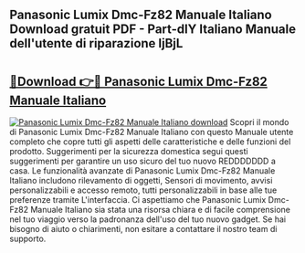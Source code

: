 ## Panasonic Lumix Dmc-Fz82 Manuale Italiano Download gratuit PDF - Part-dlY Italiano Manuale dell'utente di riparazione ljBjL

# <h2><a href="http://df9gmrd.blite.top/?on=Panasonic+Lumix+Dmc-Fz82+Manuale+Italiano">🔗Download 👉🔴 Panasonic Lumix Dmc-Fz82 Manuale Italiano</a></h2>

[![Panasonic Lumix Dmc-Fz82 Manuale Italiano download](https://i.imgur.com/lujVjoI.png)](http://df9gmrd.blite.top/?on=Panasonic+Lumix+Dmc-Fz82+Manuale+Italiano)
Scopri il mondo di Panasonic Lumix Dmc-Fz82 Manuale Italiano con questo Manuale utente completo che copre tutti gli aspetti delle caratteristiche e delle funzioni del prodotto. Suggerimenti per la sicurezza domestica segui questi suggerimenti per garantire un uso sicuro del tuo nuovo REDDDDDDD a casa. Le funzionalità avanzate di Panasonic Lumix Dmc-Fz82 Manuale Italiano includono rilevamento di oggetti, Sensori di movimento, avvisi personalizzabili e accesso remoto, tutti personalizzabili in base alle tue preferenze tramite L'interfaccia. Ci aspettiamo che Panasonic Lumix Dmc-Fz82 Manuale Italiano sia stata una risorsa chiara e di facile comprensione nel tuo viaggio verso la padronanza dell'uso del tuo nuovo gadget. Se hai bisogno di aiuto o chiarimenti, non esitare a contattare il nostro team di supporto.
